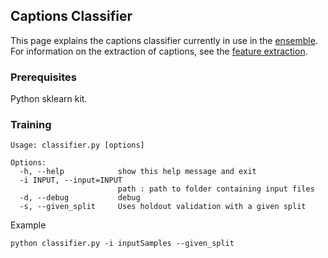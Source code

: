 ## Captions Classifier

This page explains the captions classifier currently in use in the [ensemble](../ensemble/README.md). 
For information on the extraction of captions, see the [feature extraction](features.md).

### Prerequisites

Python sklearn kit.

### Training

```
Usage: classifier.py [options]

Options:
  -h, --help            show this help message and exit
  -i INPUT, --input=INPUT
                        path : path to folder containing input files
  -d, --debug           debug
  -s, --given_split     Uses holdout validation with a given split
```

Example

`python classifier.py -i inputSamples --given_split`
